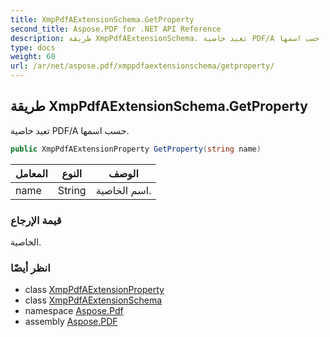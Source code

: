 ```yaml
---
title: XmpPdfAExtensionSchema.GetProperty
second_title: Aspose.PDF for .NET API Reference
description: طريقة XmpPdfAExtensionSchema. تعيد خاصية PDF/A حسب اسمها
type: docs
weight: 60
url: /ar/net/aspose.pdf/xmppdfaextensionschema/getproperty/
---
```

## طريقة XmpPdfAExtensionSchema.GetProperty

تعيد خاصية PDF/A حسب اسمها.

```csharp
public XmpPdfAExtensionProperty GetProperty(string name)
```

| المعامل | النوع | الوصف |
| --- | --- | --- |
| name | String | اسم الخاصية. |

### قيمة الإرجاع

الخاصية.

### انظر أيضًا

* class [XmpPdfAExtensionProperty](../../xmppdfaextensionproperty/)
* class [XmpPdfAExtensionSchema](../)
* namespace [Aspose.Pdf](../../../aspose.pdf/)
* assembly [Aspose.PDF](../../../)